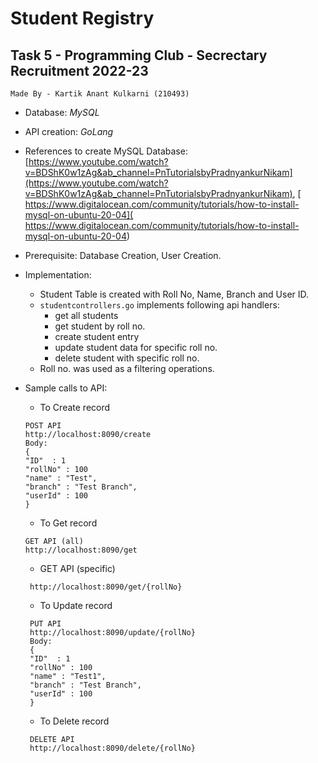 # Student Registry
## Task 5 - Programming Club - Secrectary Recruitment 2022-23

```Made By - Kartik Anant Kulkarni (210493)```

+ Database: *MySQL*
+ API creation: *GoLang*
+ References to create MySQL Database: [https://www.youtube.com/watch?v=BDShK0w1zAg&ab_channel=PnTutorialsbyPradnyankurNikam](https://www.youtube.com/watch?v=BDShK0w1zAg&ab_channel=PnTutorialsbyPradnyankurNikam), [
https://www.digitalocean.com/community/tutorials/how-to-install-mysql-on-ubuntu-20-04](
https://www.digitalocean.com/community/tutorials/how-to-install-mysql-on-ubuntu-20-04)
+ Prerequisite: Database Creation, User Creation.
+ Implementation:
    + Student Table is created with Roll No, Name, Branch and User ID.
    + `studentcontrollers.go` implements following api handlers:
        + get all students
        + get student by roll no.
        + create student entry
        + update student data for specific roll no.
        + delete student with specific roll no.
    + Roll no. was used as a filtering operations.
+ Sample calls to API:
   + To Create record  
    ```
    POST API
    http://localhost:8090/create
    Body:
    {
    "ID"  : 1
    "rollNo" : 100
    "name" : "Test",
    "branch" : "Test Branch",
    "userId" : 100
    }
    ```

   + To Get record
    ```
    GET API (all)
    http://localhost:8090/get
    ```

   + GET API (specific)
   ```
    http://localhost:8090/get/{rollNo}
    ```

   + To Update record
   ```
    PUT API
    http://localhost:8090/update/{rollNo}
    Body:
    {
    "ID"  : 1
    "rollNo" : 100
    "name" : "Test1",
    "branch" : "Test Branch",
    "userId" : 100
    }
    ```
    
   + To Delete record 
   ```
    DELETE API
    http://localhost:8090/delete/{rollNo}
    ```

